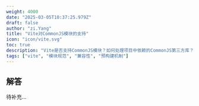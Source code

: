 ```yaml
---
weight: 4000
date: "2025-03-05T10:37:25.979Z"
draft: false
author: "zi.Yang"
title: "Vite对CommonJS模块的支持"
icon: "icon/vite.svg"
toc: true
description: "Vite是否支持CommonJS模块？如何处理项目中依赖的CommonJS第三方库？请说明预构建阶段如何自动转换CJS到ESM格式？"
tags: ["vite", "模块规范", "兼容性", "预构建机制"]
---
```


## 解答

待补充...
